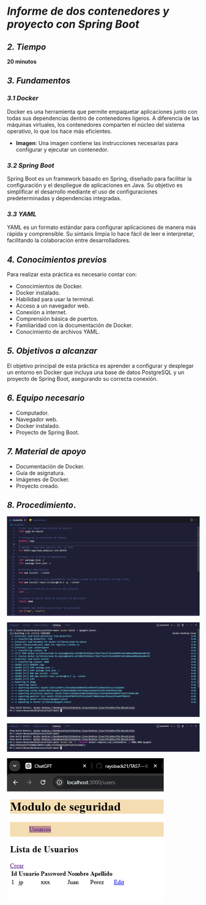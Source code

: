 # **_Informe de dos contenedores y proyecto con Spring Boot_**

## **_2. Tiempo_**
**20 minutos**

## **_3. Fundamentos_**

### **_3.1 Docker_**
Docker es una herramienta que permite empaquetar aplicaciones junto con todas sus dependencias dentro de contenedores ligeros. A diferencia de las máquinas virtuales, los contenedores comparten el núcleo del sistema operativo, lo que los hace más eficientes.

- **Imagen**: Una imagen contiene las instrucciones necesarias para configurar y ejecutar un contenedor.

### **_3.2 Spring Boot_**
Spring Boot es un framework basado en Spring, diseñado para facilitar la configuración y el despliegue de aplicaciones en Java. Su objetivo es simplificar el desarrollo mediante el uso de configuraciones predeterminadas y dependencias integradas.

### **_3.3 YAML_**
YAML es un formato estándar para configurar aplicaciones de manera más rápida y comprensible. Su sintaxis limpia lo hace fácil de leer e interpretar, facilitando la colaboración entre desarrolladores.

## **_4. Conocimientos previos_**
Para realizar esta práctica es necesario contar con:

- Conocimientos de Docker.
- Docker instalado.
- Habilidad para usar la terminal.
- Acceso a un navegador web.
- Conexión a internet.
- Comprensión básica de puertos.
- Familiaridad con la documentación de Docker.
- Conocimiento de archivos YAML.

## **_5. Objetivos a alcanzar_**
El objetivo principal de esta práctica es aprender a configurar y desplegar un entorno en Docker que incluya una base de datos PostgreSQL y un proyecto de Spring Boot, asegurando su correcta conexión.

## **_6. Equipo necesario_**

- Computador.
- Navegador web.
- Docker instalado.
- Proyecto de Spring Boot.

## **_7. Material de apoyo_**

- Documentación de Docker.
- Guía de asignatura.
- Imágenes de Docker.
- Proyecto creado.

## **_8. Procedimiento_**.


 ![docker-imagenes](docker-imagenes/imagen.png)

 ![docker-imagenes 1](docker-imagenes/imagen1.png)
  
 ![docker-imagenes 2](docker-imagenes/imagen2.png) 

 ![docker-imagenes 3](docker-imagenes/imagen3.png)



